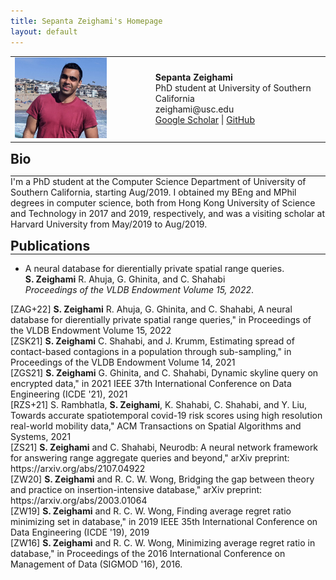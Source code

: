 ```yaml
---
title: Sepanta Zeighami's Homepage
layout: default
---
```



<html>

<body>
 <table border="0" cellpadding="0" cellspacing="0">
  <tr>
   <td align="LEFT" valign="TOP"><img src="./index/sep.jpeg" width="200">
   </td>
   <td align="LEFT" valign="TOP" width="50">
   </td>
   <td align="LEFT" valign="CENTER">
        <b>Sepanta Zeighami</b>
        <br>
        PhD student at University of Southern California
        <br>
        zeighami@usc.edu
        <br>
        <a href="https://scholar.google.com/citations?user=vaf4fT8AAAAJ&hl=en&oi=ao">Google Scholar</a>
        |
        <a href="https://github.com/szeighami">GitHub </a>
   </td>
  </tr>
 </table>

<a id="bio"><h2 align="LEFT" style="margin:0px">Bio</h2></a>
<hr style="margin:0px">
I'm a PhD student at the Computer Science Department of University of Southern California, starting Aug/2019. I obtained my BEng and MPhil degrees in computer science, both from Hong Kong University of Science and Technology in 2017 and 2019, respectively, and was a visiting scholar at Harvard University from May/2019 to Aug/2019.
<p style="margin-bottom:0.05cm;"></p>



<p style="margin-bottom:0.05cm;"></p>
<a id="publications"><h2 align="Left" style="margin:0px">Publications</h2></a>
<hr style="margin:0px">
 <ul>
  <li>
    <p> A neural database for dierentially private spatial range queries.<br />
<b>S. Zeighami</b> R. Ahuja, G. Ghinita, and C. Shahabi <br />
<em>Proceedings of the VLDB Endowment Volume 15, 2022</em>.</p>
  </li>
  </ul>
<a id="snh">[ZAG+22]</a> <b>S. Zeighami</b> R. Ahuja, G. Ghinita, and C. Shahabi, A neural database for dierentially private spatial range queries," in Proceedings of the VLDB Endowment Volume 15, 2022
<br>
<a id="spread_estim">[ZSK21]</a> <b>S. Zeighami</b> C. Shahabi, and J. Krumm, Estimating spread of contact-based contagions in a population through sub-sampling," in Proceedings of the VLDB Endowment Volume 14, 2021 
<br>
<a id="skyline">[ZGS21]</a> <b>S. Zeighami</b> G. Ghinita, and C. Shahabi, Dynamic skyline query on encrypted data," in 2021 IEEE 37th International Conference on Data Engineering (ICDE '21), 2021
<br>
<a id="risk_score">[RZS+21]</a> S. Rambhatla, <b>S. Zeighami</b>, K. Shahabi, C. Shahabi, and Y. Liu, Towards accurate spatiotemporal covid-19 risk scores using high resolution real-world mobility data," ACM Transactions on Spatial Algorithms and Systems, 2021
<br>
<a id="neurodb">[ZS21]</a> <b>S. Zeighami</b> and C. Shahabi, Neurodb: A neural network framework for answering range aggregate queries and beyond," arXiv preprint: https://arxiv.org/abs/2107.04922
<br>
<a id="nbtree">[ZW20]</a> <b>S. Zeighami</b>  and R. C. W. Wong, Bridging the gap between theory and practice on insertion-intensive database," arXiv preprint: https://arxiv.org/abs/2003.01064
<br>
<a id="arr_icde">[ZW19]</a> <b>S. Zeighami</b> and R. C. W. Wong, Finding average regret ratio minimizing set in database," in 2019 IEEE 35th International Conference on Data Engineering (ICDE '19), 2019
<br>
<a id="arr_sigmod">[ZW16]</a> <b>S. Zeighami</b> and R. C. W. Wong, Minimizing average regret ratio in database," in Proceedings of the 2016 International Conference on Management of Data (SIGMOD '16), 2016.
</body>
</html> 
